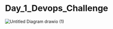 ﻿# Day_1_Devops_Challenge
![Untitled Diagram drawio (1)](https://github.com/user-attachments/assets/7d2a2b76-f9b5-4786-b528-1be87b24cbbf)
